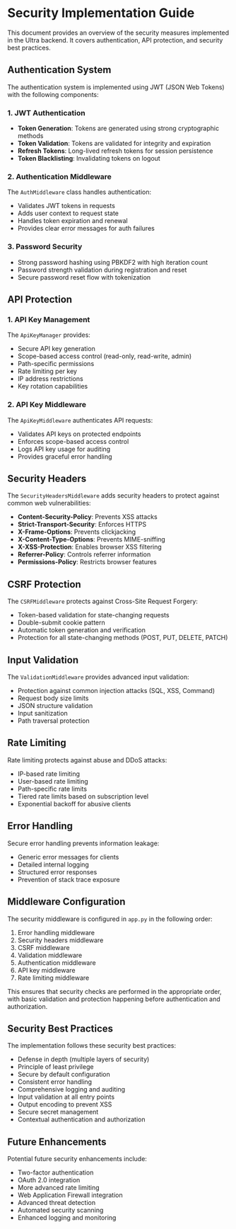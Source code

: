 # Security Implementation Guide

This document provides an overview of the security measures implemented in the Ultra backend. It covers authentication, API protection, and security best practices.

## Authentication System

The authentication system is implemented using JWT (JSON Web Tokens) with the following components:

### 1. JWT Authentication

- **Token Generation**: Tokens are generated using strong cryptographic methods
- **Token Validation**: Tokens are validated for integrity and expiration
- **Refresh Tokens**: Long-lived refresh tokens for session persistence
- **Token Blacklisting**: Invalidating tokens on logout

### 2. Authentication Middleware

The `AuthMiddleware` class handles authentication:

- Validates JWT tokens in requests
- Adds user context to request state
- Handles token expiration and renewal
- Provides clear error messages for auth failures

### 3. Password Security

- Strong password hashing using PBKDF2 with high iteration count
- Password strength validation during registration and reset
- Secure password reset flow with tokenization

## API Protection

### 1. API Key Management

The `ApiKeyManager` provides:

- Secure API key generation
- Scope-based access control (read-only, read-write, admin)
- Path-specific permissions
- Rate limiting per key
- IP address restrictions
- Key rotation capabilities

### 2. API Key Middleware

The `ApiKeyMiddleware` authenticates API requests:

- Validates API keys on protected endpoints
- Enforces scope-based access control
- Logs API key usage for auditing
- Provides graceful error handling

## Security Headers

The `SecurityHeadersMiddleware` adds security headers to protect against common web vulnerabilities:

- **Content-Security-Policy**: Prevents XSS attacks
- **Strict-Transport-Security**: Enforces HTTPS
- **X-Frame-Options**: Prevents clickjacking
- **X-Content-Type-Options**: Prevents MIME-sniffing
- **X-XSS-Protection**: Enables browser XSS filtering
- **Referrer-Policy**: Controls referrer information
- **Permissions-Policy**: Restricts browser features

## CSRF Protection

The `CSRFMiddleware` protects against Cross-Site Request Forgery:

- Token-based validation for state-changing requests
- Double-submit cookie pattern
- Automatic token generation and verification
- Protection for all state-changing methods (POST, PUT, DELETE, PATCH)

## Input Validation

The `ValidationMiddleware` provides advanced input validation:

- Protection against common injection attacks (SQL, XSS, Command)
- Request body size limits
- JSON structure validation
- Input sanitization
- Path traversal protection

## Rate Limiting

Rate limiting protects against abuse and DDoS attacks:

- IP-based rate limiting
- User-based rate limiting
- Path-specific rate limits
- Tiered rate limits based on subscription level
- Exponential backoff for abusive clients

## Error Handling

Secure error handling prevents information leakage:

- Generic error messages for clients
- Detailed internal logging
- Structured error responses
- Prevention of stack trace exposure

## Middleware Configuration

The security middleware is configured in `app.py` in the following order:

1. Error handling middleware
2. Security headers middleware
3. CSRF middleware
4. Validation middleware
5. Authentication middleware
6. API key middleware
7. Rate limiting middleware

This ensures that security checks are performed in the appropriate order, with basic validation and protection happening before authentication and authorization.

## Security Best Practices

The implementation follows these security best practices:

- Defense in depth (multiple layers of security)
- Principle of least privilege
- Secure by default configuration
- Consistent error handling
- Comprehensive logging and auditing
- Input validation at all entry points
- Output encoding to prevent XSS
- Secure secret management
- Contextual authentication and authorization

## Future Enhancements

Potential future security enhancements include:

- Two-factor authentication
- OAuth 2.0 integration
- More advanced rate limiting
- Web Application Firewall integration
- Advanced threat detection
- Automated security scanning
- Enhanced logging and monitoring
